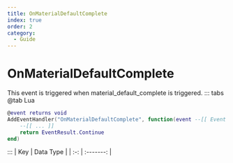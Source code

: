 ```yaml
---
title: OnMaterialDefaultComplete
index: true
order: 2
category:
  - Guide
---
```


# OnMaterialDefaultComplete
This event is triggered when material_default_complete is triggered.
::: tabs
@tab Lua
```lua
@event returns void
AddEventHandler("OnMaterialDefaultComplete", function(event --[[ Event ]])
    --[[ ... ]]
    return EventResult.Continue
end)
```

:::
| Key | Data Type |
| :-: | :-------: |